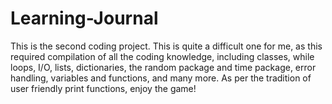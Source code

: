 # Learning-Journal
This is the second coding project. This is quite a difficult one for me, as this required compilation of all the coding knowledge, including classes, while loops, I/O, lists, dictionaries, the random package and time package, error handling, variables and functions, and many more. As per the tradition of user friendly print functions, enjoy the game!
